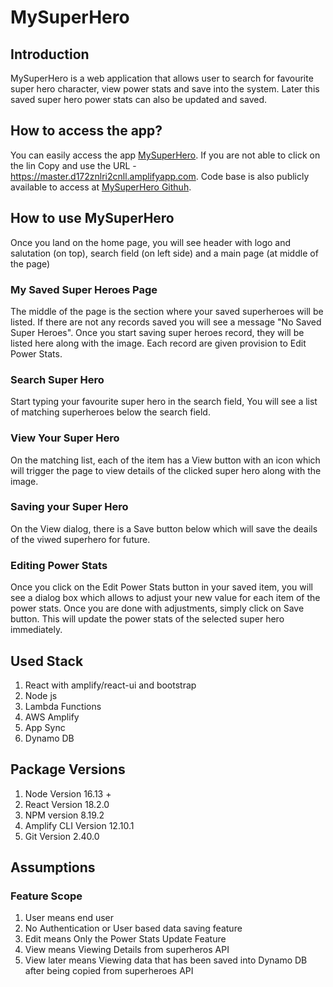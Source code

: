 # MySuperHero

## Introduction 
MySuperHero is a web application that allows user to search for favourite super hero character, view power stats and save into the system. Later this saved super hero power stats can also be updated and saved.

## How to access the app?
You can easily access the app [MySuperHero](https://master.d172znlri2cnll.amplifyapp.com). If you are not able to click on the lin Copy and use the URL - https://master.d172znlri2cnll.amplifyapp.com. Code base is also publicly available to access at [MySuperHero Githuh](https://github.com/pharsa-thapa/my-superhero).

## How to use MySuperHero
Once you land on the home page, you will see header with logo and salutation (on top), search field (on left side) and a main page (at middle of the page)

### My Saved Super Heroes Page
The middle of the page is the section where your saved superheroes will be listed. If there are not any records saved you will see a message "No Saved Super Heroes". Once you start saving super heroes record, they will be listed here along with the image. Each record are given provision to Edit Power Stats.

### Search Super Hero
Start typing your favourite super hero in the search field, You will see a list of matching superheroes below the search field.

### View Your Super Hero
On the matching list, each of the item has a View button with an icon which will trigger the page to view details of the clicked super hero along with the image.

### Saving your Super Hero
On the View dialog, there is a Save button below which will save the deails of the viwed superhero for future. 

### Editing Power Stats
Once you click on the Edit Power Stats button in your saved item, you will see a dialog box which allows to adjust your new value for each item of the power stats. Once you are done with adjustments, simply click on Save button. This will update the power stats of the selected super hero immediately.

## Used Stack
1. React  with amplify/react-ui and bootstrap
2. Node js
3. Lambda Functions
4. AWS Amplify
5. App Sync
6. Dynamo DB

## Package Versions
1. Node Version 16.13 +
2. React Version 18.2.0
3. NPM version 8.19.2
4. Amplify CLI Version 12.10.1
5. Git Version 2.40.0

## Assumptions
### Feature Scope
1. User means end user
2. No Authentication or User based data saving feature
3. Edit means Only the Power Stats Update Feature
4. View means Viewing Details from superheros API
5. View later means Viewing data that has been saved into Dynamo DB after being copied from superheroes API
